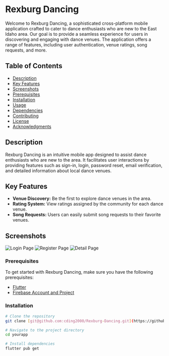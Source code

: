 # Rexburg Dancing

Welcome to Rexburg Dancing, a sophisticated cross-platform mobile application crafted to cater to dance enthusiasts who are new to the East Idaho area. Our goal is to provide a seamless experience for users in discovering and engaging with dance venues. The application offers a range of features, including user authentication, venue ratings, song requests, and more.

## Table of Contents

- [Description](#description)
- [Key Features](#key-features)
- [Screenshots](#screenshots)
- [Prerequisites](#prerequisites)
- [Installation](#installation)
- [Usage](#usage)
- [Dependencies](#dependencies)
- [Contributing](#contributing)
- [License](#license)
- [Acknowledgments](#acknowledgments)

## Description

Rexburg Dancing is an intuitive mobile app designed to assist dance enthusiasts who are new to the area. It facilitates user interactions by providing features such as sign-in, login, password reset, email verification, and detailed information about local dance venues.

## Key Features

- **Venue Discovery:** Be the first to explore dance venues in the area.
- **Rating System:** View ratings assigned by the community for each dance venue.
- **Song Requests:** Users can easily submit song requests to their favorite venues.

## Screenshots

![Login Page](https://github.com/cding2000/Rexburg-Dancing/assets/82928785/236ba8d9-831a-4044-b8b5-722ef13db8e3)
![Register Page](https://github.com/cding2000/Rexburg-Dancing/assets/82928785/4cb25083-9b67-4dc9-9e71-3d970b7c4c35)
![Detail Page](https://github.com/cding2000/Rexburg-Dancing/assets/82928785/5381bb4e-58e9-4fef-a1b6-154e63d3e976)

### Prerequisites

To get started with Rexburg Dancing, make sure you have the following prerequisites:

- [Flutter](https://flutter.dev/docs/get-started/install)
- [Firebase Account and Project](https://console.firebase.google.com/)

### Installation

```bash
# Clone the repository
git clone [git@github.com:cding2000/Rexburg-Dancing.git](https://github.com/cding2000/Rexburg-Dancing.git)

# Navigate to the project directory
cd yourapp

# Install dependencies
flutter pub get
